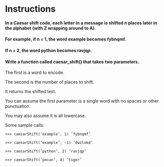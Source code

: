 # Instructions  

#### In a Caesar shift code, each letter in a message is shifted n places later in the alphabet (with Z wrapping around to A). 

#### For example, if n = 1, the word example becomes fybnqmf. 
#### If n = 2, the word python becomes ravjqp. 

#### Write a function called caesar_shift() that takes two parameters. 
The first is a word to encode. 

The second is the number of places to shift. 

It returns the shifted text. 

You can assume the first parameter is a single word with no spaces or other punctuation. 

You may also assume it is all lowercase. 

Some sample calls: 

```>>> caesarShift(’example’, 1) ’fybnqmf’ ```

```>>> caesarShift(’example’, -1) ’dwzlokd’ ```

```>>> caesarShift(’python’, 2) ’ravjqp’ ```

```>>> caesarShift(’pecan’, 4) ’tiger’```

